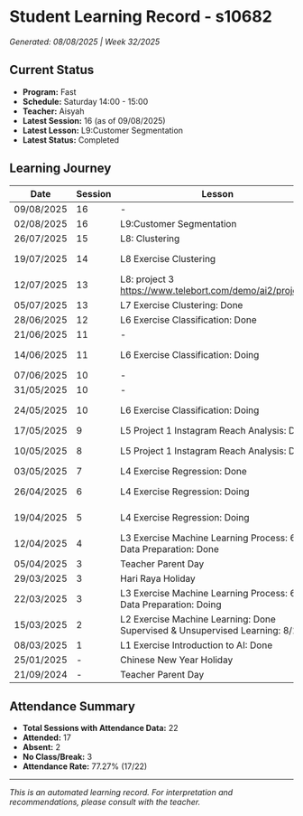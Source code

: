 # Student Learning Record - s10682
*Generated: 08/08/2025 | Week 32/2025*

## Current Status
- **Program:** Fast
- **Schedule:** Saturday 14:00 - 15:00  
- **Teacher:** Aisyah
- **Latest Session:** 16 (as of 09/08/2025)
- **Latest Lesson:** L9:Customer Segmentation
- **Latest Status:** Completed

## Learning Journey
| Date       | Session | Lesson                                                                                      | Attendance | Progress     |
|------------|---------|---------------------------------------------------------------------------------------------|------------|--------------|
| 09/08/2025 | 16      | -                                                                                           | -          | -            |
| 02/08/2025 | 16      | L9:Customer Segmentation                                                                    | Aisyah     | Completed    |
| 26/07/2025 | 15      | L8: Clustering                                                                              | Aisyah     | Completed    |
| 19/07/2025 | 14      | L8 Exercise Clustering                                                                      | Aisyah     | In Progress  |
| 12/07/2025 | 13      | L8: project 3 https://www.telebort.com/demo/ai2/project/3                                   | No Class   | -            |
| 05/07/2025 | 13      | L7 Exercise Clustering: Done                                                                | Khairina   | Completed    |
| 28/06/2025 | 12      | L6 Exercise Classification: Done                                                            | Khairina   | Completed    |
| 21/06/2025 | 11      | -                                                                                           | Absent     | -            |
| 14/06/2025 | 11      | L6 Exercise Classification: Doing                                                           | Khairina   | In Progress  |
| 07/06/2025 | 10      | -                                                                                           | No Class   | -            |
| 31/05/2025 | 10      | -                                                                                           | Absent     | -            |
| 24/05/2025 | 10      | L6 Exercise Classification: Doing                                                           | Khairina   | In Progress  |
| 17/05/2025 | 9       | L5 Project 1 Instagram Reach Analysis: Done                                                 | Khairina   | Completed    |
| 10/05/2025 | 8       | L5 Project 1 Instagram Reach Analysis: Doing                                                | Khairina   | In Progress  |
| 03/05/2025 | 7       | L4 Exercise Regression: Done                                                                | Aisyah     | Completed    |
| 26/04/2025 | 6       | L4 Exercise Regression: Doing                                                               | Khairina   | In Progress  |
| 19/04/2025 | 5       | L4 Exercise Regression: Doing                                                               | Khairina   | In Progress  |
| 12/04/2025 | 4       | L3 Exercise Machine Learning Process: 6/7<br>Data Preparation: Done                         | Khairina   | Completed    |
| 05/04/2025 | 3       | Teacher Parent Day                                                                          | No Class   | -            |
| 29/03/2025 | 3       | Hari Raya Holiday                                                                           | No Class   | -            |
| 22/03/2025 | 3       | L3 Exercise Machine Learning Process: 6/7<br>Data Preparation: Doing                        | Khairina   | In Progress  |
| 15/03/2025 | 2       | L2 Exercise Machine Learning: Done<br>Supervised & Unsupervised Learning: 8/10              | Khairina   | Completed    |
| 08/03/2025 | 1       | L1 Exercise Introduction to AI: Done                                                        | Khairina   | Completed    |
| 25/01/2025 | -       | Chinese New Year Holiday                                                                    | No Class   | -            |
| 21/09/2024 | -       | Teacher Parent Day                                                                          | No Class   | -            |

## Attendance Summary
- **Total Sessions with Attendance Data:** 22
- **Attended:** 17
- **Absent:** 2
- **No Class/Break:** 3
- **Attendance Rate:** 77.27% (17/22)

---
*This is an automated learning record. For interpretation and recommendations, please consult with the teacher.*
